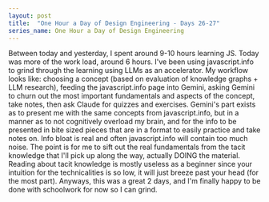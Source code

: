 ```yaml
---
layout: post
title:  "One Hour a Day of Design Engineering - Days 26-27"
series_name: One Hour a Day of Design Engineering
---
```


Between today and yesterday, I spent around 9-10 hours learning JS. Today was more of the work load, around 6 hours. I've been using javascript.info to grind through the learning using LLMs as an accelerator. My workflow looks like: choosing a concept (based on evaluation of knowledge graphs + LLM research), feeding the javascript.info page into Gemini, asking Gemini to churn out the most important fundamentals and aspects of the concept, take notes, then ask Claude for quizzes and exercises. Gemini's part exists as to present me with the same concepts from javascript.info, but in a manner as to not cognitively overload my brain, and for the info to be presented in bite sized pieces that are in a format to easily practice and take notes on. Info bloat is real and often javascript.info will contain too much noise. The point is for me to sift out the real fundamentals from the tacit knowledge that I'll pick up along the way, actually DOING the material. Reading about tacit knowledge is mostly useless as a beginner since your intuition for the technicalities is so low, it will just breeze past your head (for the most part). Anyways, this was a great 2 days, and I'm finally happy to be done with schoolwork for now so I can grind. 

